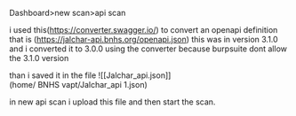 
Dashboard>new scan>api scan

i used this(https://converter.swagger.io/) to convert an openapi definition that is (https://jalchar-api.bnhs.org/openapi.json) this was in version 3.1.0 and i converted it to 3.0.0 using the converter because burpsuite dont allow the 3.1.0 version

than i saved it in the file ![[Jalchar_api.json]]   
(home/ BNHS vapt/Jalchar_api 1.json)

in new api scan i upload this file and then start the scan.